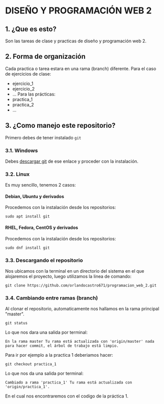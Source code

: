 # DISEÑO Y PROGRAMACIÓN WEB 2

## 1. ¿Que es esto?

Son las tareas de clase y practicas de diseño y programación web 2.

## 2. Forma de organización

Cada practica o tarea estara en una rama (branch) diferente.
Para el caso de ejercicios de clase:
  - ejercicio_1
  - ejercicio_2
  - ...
Para las prácticas:
  - practica_1
  - practica_2
  - ...

## 3. ¿Como manejo este repositorio?

Primero debes de tener instalado `git`

### 3.1. Windows

Debes [descargar git](https://git-scm.com/download/win) de ese enlace y proceder con la instalación.

### 3.2. Linux

Es muy sencillo, tenemos 2 casos:

#### Debian, Ubuntu y derivados

Procedemos con la instalación desde los repositorios:

`sudo apt install git`

#### RHEL, Fedora, CentOS y derivados

Procedemos con la instalación desde los repositorios:

`sudo dnf install git`

### 3.3. Descargando el repositorio

Nos ubicamos con la terminal en un directorio del sistema en el que alojaremos el proyecto, luego utilizamos la linea de comando:

`git clone https://github.com/orlandocastro671/programacion_web_2.git `

### 3.4. Cambiando entre ramas (branch)

Al clonar el repositorio, automaticamente nos hallamos en la rama principal "master".

`git status`

Lo que nos dara una salida por terminal:

`En la rama master
Tu rama está actualizada con 'origin/master' nada para hacer commit, el árbol de trabajo está limpio.`

Para ir por ejemplo a la practica 1 deberiamos hacer:

`git checkout practica_1`

Lo que nos da una salida por terminal:

`Cambiado a rama 'practica_1'
Tu rama está actualizada con 'origin/practica_1'.`

En el cual nos encontraremos con el codigo de la práctica 1.

